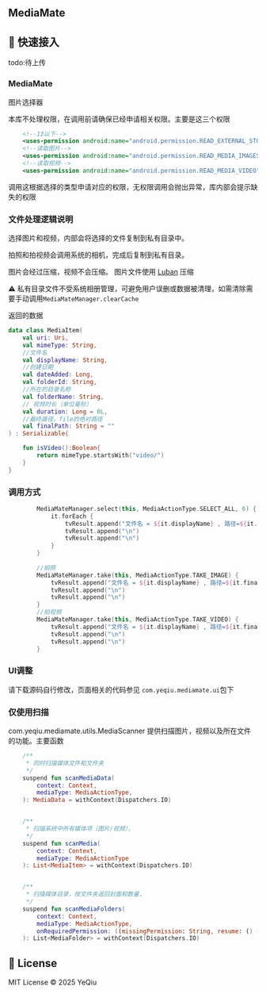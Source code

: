 ## MediaMate



## 🚀 快速接入

todo:待上传


### MediaMate

图片选择器

本库不处理权限，在调用前请确保已经申请相关权限。主要是这三个权限

```xml
    <!--13以下-->
    <uses-permission android:name="android.permission.READ_EXTERNAL_STORAGE" />
    <!--读取图片-->
    <uses-permission android:name="android.permission.READ_MEDIA_IMAGES" />
    <!--读取视频-->
    <uses-permission android:name="android.permission.READ_MEDIA_VIDEO" />
```

调用这根据选择的类型申请对应的权限，无权限调用会抛出异常，库内部会提示缺失的权限



### 文件处理逻辑说明

选择图片和视频，内部会将选择的文件复制到私有目录中。

拍照和拍视频会调用系统的相机，完成后复制到私有目录。

图片会经过压缩，视频不会压缩。 图片文件使用 [Luban](https://github.com/Curzibn/Luban) 压缩

⚠️ 私有目录文件不受系统相册管理，可避免用户误删或数据被清理，如需清除需要手动调用`MediaMateManager.clearCache`



返回的数据

```kotlin
data class MediaItem(
    val uri: Uri,
    val mimeType: String,
    //文件名
    val displayName: String,
    //创建日期
    val dateAdded: Long,
    val folderId: String,
    //所在的目录名称
    val folderName: String,
    // 视频时长（单位毫秒）
    val duration: Long = 0L,
    //最终路径，file的绝对路径
    val finalPath: String = ""
) : Serializable{

    fun isVideo():Boolean{
        return mimeType.startsWith("video/")
    }
}

```



### 调用方式

```kotlin
        MediaMateManager.select(this, MediaActionType.SELECT_ALL, 6) {
            it.forEach {
                tvResult.append("文件名 = ${it.displayName} , 路径=${it.finalPath}")
                tvResult.append("\n")
                tvResult.append("\n")
            }
        }
        
        //拍照
        MediaMateManager.take(this, MediaActionType.TAKE_IMAGE) {
            tvResult.append("文件名 = ${it.displayName} , 路径=${it.finalPath}")
            tvResult.append("\n")
            tvResult.append("\n")
        }
        //拍视频
        MediaMateManager.take(this, MediaActionType.TAKE_VIDEO) {
            tvResult.append("文件名 = ${it.displayName} , 路径=${it.finalPath}")
            tvResult.append("\n")
            tvResult.append("\n")
        }
```



### UI调整

请下载源码自行修改，页面相关的代码参见 `com.yeqiu.mediamate.ui`包下



### 仅使用扫描

com.yeqiu.mediamate.utils.MediaScanner 提供扫描图片，视频以及所在文件的功能。主要函数

~~~kotlin
    /**
     * 同时扫描媒体文件和文件夹
     */
    suspend fun scanMediaData(
        context: Context,
        mediaType: MediaActionType,
    ): MediaData = withContext(Dispatchers.IO)


    /**
	 * 扫描系统中所有媒体项（图片/视频），
	 */
	suspend fun scanMedia(
	    context: Context,
	    mediaType: MediaActionType
	): List<MediaItem> = withContext(Dispatchers.IO)


	/**
	 * 扫描媒体目录，按文件夹返回封面和数量，
	 */
	suspend fun scanMediaFolders(
	    context: Context,
	    mediaType: MediaActionType,
	    onRequiredPermission: ((missingPermission: String, resume: () -> Unit) -> Unit)? = null,
	): List<MediaFolder> = withContext(Dispatchers.IO)


~~~





## 📄 License

MIT License © 2025 YeQiu